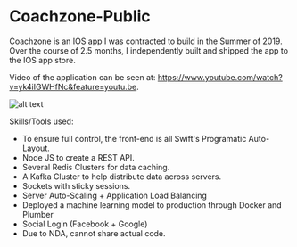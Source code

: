 # Coachzone-Public

Coachzone is an IOS app I was contracted to build in the Summer of 2019. Over the course of 2.5 months, I independently built and shipped the app to the IOS app store. 

Video of the application can be seen at: https://www.youtube.com/watch?v=yk4iIGWHfNc&feature=youtu.be. 


![alt text](https://drive.google.com/drive/folders/1hPR6gbamnpZ3iJCXwCzh1EQo7IzKZKzK)

Skills/Tools used:
- To ensure full control, the front-end is all Swift's Programatic Auto-Layout. 
- Node JS to create a REST API. 
- Several Redis Clusters for data caching.
- A Kafka Cluster to help distribute data across servers.
- Sockets with sticky sessions. 
- Server Auto-Scaling + Application Load Balancing
- Deployed a machine learning model to production through Docker and Plumber
- Social Login (Facebook + Google)
- Due to NDA, cannot share actual code.
